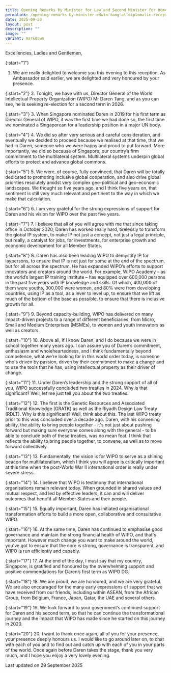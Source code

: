 ```yaml
---
title: Opening Remarks by Minister for Law and Second Minister for Home Affairs, Mr Edwin Tong SC, at the Diplomatic Reception for WIPO DG Daren Tang's Re-Election Campaign
permalink: /opening-remarks-by-minister-edwin-tong-at-diplomatic-reception-for-wipo-dg-re-election-in-geneva/
date: 2025-09-29
layout: post
description: ""
image: ""
variant: markdown
---
```

Excellencies,
Ladies and Gentlemen,

{:start="1"}
1.	We are really delighted to welcome you this evening to this reception. As Ambassador said earlier, we are delighted and very honoured by your presence. 

{:start="2"}
2.	Tonight, we have with us, Director General of the World Intellectual Property Organization (WIPO) Mr Daren Tang, and as you can see, he is seeking re-election for a second term in 2026.

{:start="3"}
3.	When Singapore nominated Daren in 2019 for his first term as Director General of WIPO, it was the first time we had done so, the first time we nominated a Singaporean for a leadership position in a major UN body.

{:start="4"}
4.	We did so after very serious and careful consideration, and eventually we decided to proceed because we realised at that time, that we had in Daren, someone who we were happy and proud to put forward. More importantly, we did so because of Singapore, our country’s firm commitment to the multilateral system. Multilateral systems underpin global efforts to protect and advance global commons. 

{:start="5"}
5.	We were, of course, fully convinced, that Daren will be totally dedicated to promoting inclusive global cooperation, and also drive global priorities resolutely amidst very complex geo-political and geo-economic landscapes. We thought so five years ago, and I think five years on, that sentiment is still very much relevant and pertinent to the way in which we make that calculation.

{:start="6"}
6.	I am very grateful for the strong expressions of support for Daren and his vision for WIPO over the past five years. 

{:start="7"}
7.	I believe that all of you will agree with me that since taking office in October 2020, Daren has worked really hard, tirelessly to transform the global IP system, to make IP not just a concept, not just a legal principle, but really, a catalyst for jobs, for investments, for enterprise growth and economic development for all Member States. 

{:start="8"}
8.	Daren has also been leading WIPO to demystify IP for laypersons, to ensure that IP is not just for some at the end of the spectrum, but for all across the spectrum. He has expanded WIPO’s efforts to support innovators and creators around the world. For example, WIPO Academy – as the world’s largest IP training institute – has equipped over 600,000 persons in the past five years with IP knowledge and skills. Of which, 400,000 of them were youths, 300,000 were women, and 80% were from developing countries, using IP as a tool, as a lever to level up, to ensure that we lift as much of the bottom of the base as possible, to ensure that there is inclusive growth for all. 

{:start="9"}
9.	Beyond capacity-building, WIPO has delivered on many impact-driven projects to a range of different beneficiaries, from Micro, Small and Medium Enterprises (MSMEs), to women and youth innovators as well as creators.

{:start="10"}
10.	Above all, if I know Daren, and I do because we were in school together many years ago. I can assure you of Daren’s commitment,  enthusiasm and wholeheartedness, and I think fundamentally beyond competence, what we're looking for in this world order today, is someone who's driven by passion, driven by their commitment to make a change and to use the tools that he has, using intellectual property as their driver of change. 

{:start="11"}
11.	Under Daren’s leadership and the strong support of all of you, WIPO successfully concluded two treaties in 2024. Why is that significant? Well, let me just tell you about the two treaties.

{:start="12"}
12.	The first is the Genetic Resources and Associated Traditional Knowledge (GRATK) as well as the Riyadh Design Law Treaty (RDLT). Why is this significant? Well, think about this. The last WIPO treaty prior to this was concluded over a decade ago. Daren, with his convening ability, the ability to bring people together - it's not just about pushing forward but making sure everyone comes along with the general - to be able to conclude both of these treaties, was no mean feat. I think that reflects the ability to bring people together, to convene, as well as to move forward collectively.

{:start="13"}
13.	Fundamentally, the vision is for WIPO to serve as a shining beacon for multilateralism, which I think you will agree is critically important at this time when the post-World War II international order is really under severe stress. 

{:start="14"}
14.	I believe that WIPO is testimony that international organisations remain relevant today. When grounded in shared values and mutual respect, and led by effective leaders, it can and will deliver outcomes that benefit all Member States and their people.

{:start="15"}
15.	Equally important, Daren has initiated organisational transformation efforts to build a more open, collaborative and consultative WIPO. 

{:start="16"}
16.	At the same time, Daren has continued to emphasise good governance and maintain the strong financial health of WIPO, and that's important.  However much change you want to make around the world, you've got to ensure that the core is strong, governance is transparent, and WIPO is run efficiently and capably.

{:start="17"}
17.	At the end of the day, I must say that my country, Singapore, is gratified and honoured by the overwhelming support and positive commendations for Daren’s first term as WIPO DG. 

{:start="18"}
18.	We are proud, we are honoured, and we are very grateful. We are also encouraged for the many early expressions of support that we have received from our friends, including within ASEAN, from the African Group, from Belgium, France, Japan, Qatar, the UAE and several others.

{:start="19"}
19.	We look forward to your government’s continued support for Daren and his second term, so that he can continue the transformational journey and the impact that WIPO has made since he started on this journey in 2020.

{:start="20"}
20.	I want to thank once again, all of you for your presence, your presence deeply honours us.  I would like to go around later on, to chat with each of you and to find out and catch up with each of you in your parts of the world. Once again before Daren takes the stage, thank you very much, and I hope you enjoy a very lovely evening.


<p class="right-side-updated">Last updated on 29 September 2025</p>
